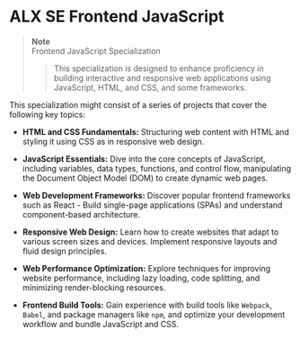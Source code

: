 # ALX SE Frontend JavaScript

> **Note**  
> Frontend JavaScript Specialization  
>> This specialization is designed to enhance proficiency in building interactive and responsive web applications using JavaScript, HTML, and CSS, and some frameworks.  


This specialization might consist of a series of projects that cover the following key topics:

- **HTML and CSS Fundamentals:** Structuring web content with HTML and styling it using CSS as in responsive web design.

- **JavaScript Essentials:** Dive into the core concepts of JavaScript, including variables, data types, functions, and control flow, manipulating the Document Object Model (DOM) to create dynamic web pages.

- **Web Development Frameworks:** Discover popular frontend frameworks such as React - Build single-page applications (SPAs) and understand component-based architecture.

- **Responsive Web Design:** Learn how to create websites that adapt to various screen sizes and devices. Implement responsive layouts and fluid design principles.

- **Web Performance Optimization:** Explore techniques for improving website performance, including lazy loading, code splitting, and minimizing render-blocking resources.

- **Frontend Build Tools:** Gain experience with build tools like `Webpack`, `Babel`, and package managers like `npm`, and optimize your development workflow and bundle JavaScript and CSS.
